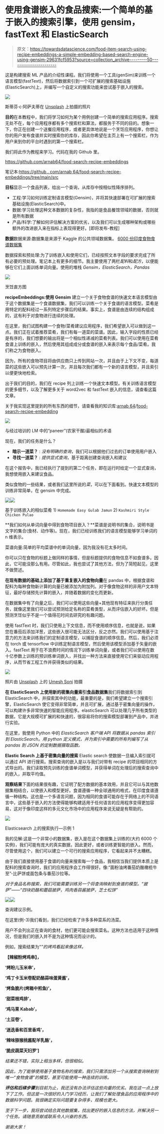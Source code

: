 # 使用食谱嵌入的食品搜索:一个简单的基于嵌入的搜索引擎，使用 gensim，fastText 和 ElasticSearch

> 原文：<https://towardsdatascience.com/food-item-search-using-recipe-embeddings-a-simple-embedding-based-search-engine-using-gensim-29631fcf5953?source=collection_archive---------50----------------------->

这是构建搜索 ML 产品的介绍性课程。我们将使用一个工具(genSim)来训练一个语言模型(fastText)，然后将数据索引到一个可扩展的搜索基础设施(ElasticSearch)上，并编写一个自定义的搜索功能来尝试基于嵌入的搜索。

![](img/843423f0e5db3bb7443f379e939e01d0.png)

斯蒂芬·c·阿萨夫蒂在 [Unsplash](https://unsplash.com/s/photos/cooking-food?utm_source=unsplash&utm_medium=referral&utm_content=creditCopyText) 上拍摄的照片

**目的**在本教程中，我们将学习如何为某个用例创建一个简单的搜索应用程序。搜索无处不在，每个应用程序都有多个搜索栏和算法，都服务于不同的目的。想象一下，你正在创建一个送餐应用程序，或者更具体地说是一个烹饪应用程序，你想让你的用户发布食谱并实时搜索你的库存，因此你希望在主页上有一个搜索栏，作为用户来到你的平台时遇到的第一个搜索栏。

我们将此作为教程来学习。代码在我的 Github 里。

<https://github.com/arnab64/food-search-recipe-embeddings>  

笔记本:[https://github . com/arnab 64/food-search-recipe-embeddings/tree/main/src](https://github.com/arnab64/food-search-recipe-embeddings/tree/main/src)

**目标**显示一个食品列表，给出一个查询，从库存中按相似性降序排列。

*   工程:学习如何训练定制语言模型(Gensim)，并将其快速部署在可扩展的搜索基础设施(ElasticSearch)中。
*   数据:学习处理这种文本数据的复杂性，我指的是食品餐馆领域的数据，否则就是所有数据
*   产品/科学:了解如何评估解决方案的优劣，以及我们可以生成哪种架构或哪些额外的改进嵌入来在指标上表现得更好。[即将发布-教程]

**数据**数据来源:数据集是来源于 Kaggle 的公共领域数据集。 [6000 份印度食物食谱数据集](https://www.kaggle.com/kanishk307/6000-indian-food-recipes-dataset)

数据探索和预处理:为了训练嵌入和使用它们，已经按照文本字段的要求完成了所有必要的预处理。笔记本上有更多的细节。我主要使用了两栏*配料*和*配方*，以便能够在它们上面训练单词向量。使用的堆栈 *Gensim，ElasticSearch，Pandas*

![](img/5aa4f5d1bf3b95fda68f92f6260d3371.png)

烹饪直方图

**recipeEmbeddings:使用 Gensim** 建立一个关于食物食谱的快速文本语言模型由于这个数据集是一个食谱数据集，我们可以训练一个关于食谱的语言模型。菜肴是用特定的配料经过一系列特定步骤后的结果。事实上，食谱是由连续的结构组成的，这有利于对食物进行连续的处理。

在这里，我们试图构建一个食物/菜肴建议应用程序，我们希望嵌入可以做到这一点。我们正在试着推荐菜肴，我们有每一道菜的菜谱。因此，输入字段的性质已经是有序的，我们想要的输出将是一个相似性递减的菜肴列表。我们可以使用在菜肴食谱上训练的嵌入，然后使用其组成成分或食谱的嵌入来表示每个食品/菜肴。我们称之为食物嵌入。

因为，所有的食物项目将由供应商只上传到网站一次，并且由于上下文不变，每道菜的这些嵌入可以预先计算一次，并且每次我们都有一个新的语言模型，并且索引以便更快地检索。

出于我们的目的，我们在 recipe 列上训练一个快速文本模型。有关训练语言模型的更多细节，以及了解更多关于 word2vec 和 fastText 嵌入的信息，请查看这篇文章。

关于我实现这里提到的所有东西的细节，请查看我的知识库:[arnab 64](https://github.com/arnab64)/[food-search-recipe-embedding](https://github.com/arnab64/food-search-recipe-embeddings)

![](img/6579170f88108493cde48616ccfafc5a.png)

与经过培训的 LM 中的“paneer”(农家干酪)最相似的术语

现在，我们的任务是什么？

*   **暗示一道菜？** : *没有明确的查询*，我们可以根据他们过去的订单使用用户嵌入
*   **寻找一道菜？** : *提供显式查询*，基于距离创建查询嵌入和建议

在这个报告中，我已经执行了提到的第二个任务，即在运行时给定一个显式查询，我想使用嵌入来建议食品。

类似食物的一些结果，或者我们这里所说的*菜*，可以在下面看到。快速文本模型的训练非常简单，在 gensim 中完成。

![](img/fdaf529d767aec387af30ea153a3e036.png)![](img/9d6bd4eb35cf09359b131384152213c0.png)

基于训练嵌入的相似菜肴 1) `Homemade Easy Gulab Jamun` 2) `Kashmiri Style Chicken Pulao`

**我们如何从单词向量中得到食物项目嵌入？**菜谱是说明书的集合，说明书是文字的集合(食材、动作等)。现在，我们已经训练我们的语言模型能够学习单词的 n 维表示。

菜谱向量:简单的平均菜谱中的单词向量，因为我没有花太多时间。

你可以只在食物的标题上做同样的事情，但是标题提供的食物信息不如食谱多。因此，它可能没那么有用。尽管如此，我也尝试了其他方法，但为了简短起见，这里不做赘述。

**在现有数据的基础上添加了基于重复嵌入的食物向量**在 pandas 中，根据食谱和配料为每种食物新计算的向量已被添加为附加列。对于像食物这样的非用户文本特征，最好存储预先计算的嵌入，并随着数据的变化而更新。

在数据集中有了向量之后，我们可以使用这些向量+其他现有特征来执行分类任务，就像这里我们可以尝试预测给定名称的菜肴类型，从而评估嵌入的好坏。但是预测烹饪似乎不是一个值得花时间去研究的有趣问题。

使用 fastText 时，我们只使用上下文信息，而不使用顺序信息，也就是说，如果您在番茄后添加洋葱，这些嵌入很可能无法区分，反之亦然。我们可以使用基于注意力的方法来训练我们的定制语言模型，以捕捉食谱的顺序信息。然后，我们必须在 torch 或 tensorflow 中训练定制语言模型，然后使用该模型添加基于矢量的嵌入。fastText 用于在不浪费时间的情况下训练单词向量，或者我们可以使用在数十亿参数上训练的预训练单词嵌入，并找出一种方法来直接使用它们来驱动应用程序，从而节省工程工作并获得类似的结果。

![](img/0eba2c897d9425332b9968746afe7840.png)

照片由 [Unsplash](https://unsplash.com/s/photos/indian-food?utm_source=unsplash&utm_medium=referral&utm_content=creditCopyText) 上的 [Umesh Soni](https://unsplash.com/@umeshsonii?utm_source=unsplash&utm_medium=referral&utm_content=creditCopyText) 拍摄

**在 ElasticSearch 上使用新的密集向量索引食品数据集**我们将数据索引到 ElasticSearch 中，并探索其中的功能，最重要的是，我们希望建立一个搜索引擎，ElasticSearch 使它变得非常简单，并且可扩展，通过基于密集向量的操作，可以构建许多非常快速的智能应用程序。elasticSearch 可以处理几乎所有类型的数据，它是大规模可扩展的和快速的，很容易将你的搜索模型部署到产品中，并进行实验。

在这里，我使用 Python 中的 *ElasticSearch 客户端 API 将数据从 pandas 索引到 ElasticSearch。用 python 定义模式，并为索引中需要的所有列编写了从 pandas 到 JSON 的定制数据摄取函数。*

**Elastic Search 上基于密集向量的搜索** Elastic search 使数据一旦编入索引就可以通过 API 进行搜索。搜索查询的嵌入是以与我们对带有 recipe 的项目相同的方式导出的。我们读取预先训练的食谱单词模型，并获得单词在处理后的搜索查询中的嵌入，并取平均值。

**观察结果**下面的结果很有趣，它证明了配方数据的基本效用，并且它可以与其他数据集相结合，以使嵌入和模型更好。食谱遵循一种全球通用的格式，在印度食谱遵循一种结构。这也是一个多语言问题，因为相同的食谱可能存在于网络上的不同语言中，这些基于嵌入的方法使得能够构建适用于任何语言的应用程序变得更加容易，这对于像印度这样的多元文化市场中的应用程序来说无疑是有帮助的。

![](img/b44af1da7585f7fdcff4d2c541d9b8af.png)

Elasticsearch 上的搜索执行—示例 1

我的见解:这是一个非常小的数据集，嵌入是在这个数据集上训练的(大约 6000 个实例)，我们可能有庞大的真实数据，因此更好，或者训练更智能的嵌入。然而，尽管使用这个，我们可以建立一个可行的搜索应用程序，它看起来并不太糟糕。

由于我们直接使用基于食谱的向量来搜索每一个食品，我相信当我们提供本质上是配料的搜索查询时，我们的应用程序会工作得很好。像:“面粉油烤番茄奶酪橄榄牛至”-比萨饼或面包条与番茄沙拉等。

*对于食品名称搜索，我们可能需要训练另一个将查询映射到食谱的模型。“披萨”——“四块奶酪和蘑菇披萨，鸡肉香蒜酱披萨，芝士松饼”*

![](img/cb64315523696de1873b555ea1056e81.png)![](img/bb70ab1dc1b6d941541867d2a104b33e.png)

查询建议示例。

在这里(例-3)我们看到，我们已经检索了许多多种菜系的汤菜。

用户不会列出正在查询的食材，他们更可能会搜索菜名。这种方法也适用于这种情况，但是我们的嵌入并不是为这种情况而设计的。

例如，搜索结果为“*”的烤鸡看起来像这样。*

**【辣椒粉烤鸡串】，**

**‘烤盼儿玉米串’，**

**‘鸡丁卡玉米卷配奶酪蒜味蛋黄酱’，**

**‘烤鱼脆片(烤箱中煎鱼)’，**

**‘甜菜根鸡排’，**

**‘鸡马莱 Kabab’，**

**‘土豆卷’，**

**‘迷迭香和百里香鸡’，**

**‘辣味猕猴桃酱配羊乳酪’，**

**‘脆皮蔬菜天妇罗’]**

*结果还不错，实际上相当多样，但很相似。*

*因此，为了能够使用基于食物名称的搜索，我们只需添加另一个从搜索查询映射到唯一“食物食谱”的模型，甚至可能使用一种连续的训练。*

***评估和后续步骤**到目前为止，我还没有办法评估这些向量的优劣。我在这一点上放下了工作。但这是一次很好的入门学习经历，让我们了解处理食品的应用程序中的数据科学问题。我很确定实际问题要复杂得多，规模也更大。*

*至于下一步，我将尝试结合其他数据集，找出更好的嵌入信息的方法，并解决另一个任务。请随意贡献或联系令人兴奋的东西。*

*谢谢大家！*